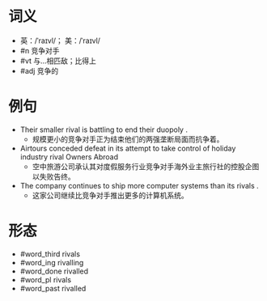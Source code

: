 # 词义
- 英：/ˈraɪvl/； 美：/ˈraɪvl/
- #n 竞争对手
- #vt 与…相匹敌；比得上
- #adj 竞争的
# 例句
- Their smaller rival is battling to end their duopoly .
	- 规模更小的竞争对手正为结束他们的两强垄断局面而抗争着。
- Airtours conceded defeat in its attempt to take control of holiday industry rival Owners Abroad
	- 空中旅游公司承认其对度假服务行业竞争对手海外业主旅行社的控股企图以失败告终。
- The company continues to ship more computer systems than its rivals .
	- 这家公司继续比竞争对手推出更多的计算机系统。
# 形态
- #word_third rivals
- #word_ing rivalling
- #word_done rivalled
- #word_pl rivals
- #word_past rivalled
